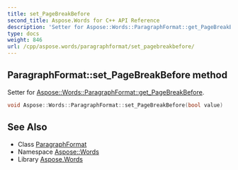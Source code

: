 ```yaml
---
title: set_PageBreakBefore
second_title: Aspose.Words for C++ API Reference
description: 'Setter for Aspose::Words::ParagraphFormat::get_PageBreakBefore.'
type: docs
weight: 846
url: /cpp/aspose.words/paragraphformat/set_pagebreakbefore/
---
```

## ParagraphFormat::set_PageBreakBefore method


Setter for [Aspose::Words::ParagraphFormat::get_PageBreakBefore](../get_pagebreakbefore/).

```cpp
void Aspose::Words::ParagraphFormat::set_PageBreakBefore(bool value)
```

## See Also

* Class [ParagraphFormat](../)
* Namespace [Aspose::Words](../../)
* Library [Aspose.Words](../../../)
